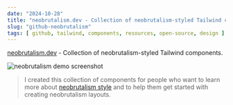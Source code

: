 ```yaml
---
date: "2024-10-28"
title: "neobrutalism.dev - Collection of neobrutalism-styled Tailwind components"
slug: "github-neobrutalism"
tags: [ github, tailwind, components, resources, open-source, design ]
---
```




[neobrutalism.dev][1] - Collection of neobrutalism-styled Tailwind components.

![neobrutalism demo screenshot][2]

> I created this collection of components for people who want to learn more about [neobrutalism style][3] and to help them get started with creating neobrutalism layouts.



   [1]: https://github.com/ekmas/neobrutalism-components
   [2]: https://raw.githubusercontent.com/ekmas/neobrutalism-components/refs/heads/main/public/preview.png
   [3]: https://neobrutalism.com/
